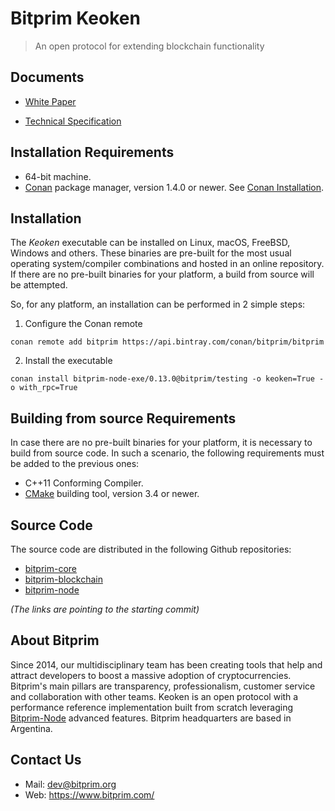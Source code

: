 # Bitprim Keoken 
> An open protocol for extending blockchain functionality

## Documents

- [White Paper](keoken-whitepaper.md)

- [Technical Specification](keoken-technical-specification.md)

## Installation Requirements

- 64-bit machine.
- [Conan](https://www.conan.io/) package manager, version 1.4.0 or newer. See [Conan Installation](http://docs.conan.io/en/latest/installation.html#install-with-pip-recommended).

## Installation

The *Keoken* executable can be installed on Linux, macOS, FreeBSD, Windows and others. These binaries are pre-built for the most usual operating system/compiler combinations and hosted in an online repository. If there are no pre-built binaries for your platform, a build from source will be attempted.

So, for any platform, an installation can be performed in 2 simple steps:

1. Configure the Conan remote
```
conan remote add bitprim https://api.bintray.com/conan/bitprim/bitprim
```

2. Install the executable

```
conan install bitprim-node-exe/0.13.0@bitprim/testing -o keoken=True -o with_rpc=True 
```

## Building from source Requirements

In case there are no pre-built binaries for your platform, it is necessary to build from source code. In such a scenario, the following requirements must be added to the previous ones:

- C++11 Conforming Compiler.
- [CMake](https://cmake.org/) building tool, version 3.4 or newer.


## Source Code

The source code are distributed in the following Github repositories:

- [bitprim-core](https://github.com/bitprim/bitprim-core/commit/539a237ddafa4aecdf4e75abced3a1002faac2a5)
- [bitprim-blockchain](https://github.com/bitprim/bitprim-blockchain/commit/5d43b41cd9919e5ebe613611fc63f926454a2ed7)
- [bitprim-node](https://github.com/bitprim/bitprim-node/commit/f24cc8de9e7089d9a8b88417dfc066d1d7bf7c22)

*(The links are pointing to the starting commit)*

## About Bitprim

Since 2014, our multidisciplinary team has been creating tools that help and attract developers to boost a massive adoption of cryptocurrencies. Bitprim's main pillars are transparency, professionalism, customer service and collaboration with other teams. Keoken is an open protocol with a performance reference implementation built from scratch leveraging [Bitprim-Node](https://github.com/bitprim/bitprim) advanced features. Bitprim headquarters are based in Argentina.

## Contact Us

- Mail: dev@bitprim.org
- Web: https://www.bitprim.com/

